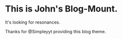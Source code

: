 # This is John's Blog-Mount. 
It's looking for resonances.









Thanks for @Simpleyyt providing this blog theme.


